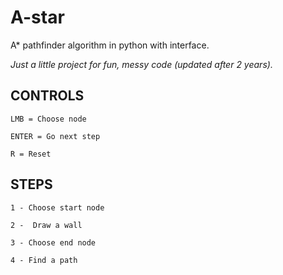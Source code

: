 # A-star
A* pathfinder algorithm in python with interface.

<i font-size>Just a little project for fun, messy code (updated after 2 years).</i>

## CONTROLS
```
LMB = Choose node

ENTER = Go next step

R = Reset
```

## STEPS
```
1 - Choose start node

2 -  Draw a wall

3 - Choose end node

4 - Find a path
```




